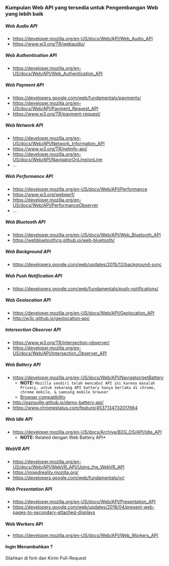 ### Kumpulan Web API yang tersedia untuk Pengembangan Web yang lebih baik

##### Web Audio API
- https://developer.mozilla.org/en-US/docs/Web/API/Web_Audio_API
- https://www.w3.org/TR/webaudio/

##### Web Authentication API

- https://developer.mozilla.org/en-US/docs/Web/API/Web_Authentication_API

##### Web Payment API

- https://developers.google.com/web/fundamentals/payments/
- https://developer.mozilla.org/en-US/docs/Web/API/Payment_Request_API
- https://www.w3.org/TR/payment-request/

##### Web Network API

- https://developer.mozilla.org/en-US/docs/Web/API/Network_Information_API
- https://www.w3.org/TR/netinfo-api/
- https://developer.mozilla.org/en-US/docs/Web/API/NavigatorOnLine/onLine
- ...

##### Web Performance API

- https://developer.mozilla.org/en-US/docs/Web/API/Performance
- https://www.w3.org/webperf/
- https://developer.mozilla.org/en-US/docs/Web/API/PerformanceObserver
- ...

##### Web Bluetooth API

- https://developer.mozilla.org/en-US/docs/Web/API/Web_Bluetooth_API
- https://webbluetoothcg.github.io/web-bluetooth/

##### Web Background API

- https://developers.google.com/web/updates/2015/12/background-sync

##### Web Push Notification API

- https://developers.google.com/web/fundamentals/push-notifications/   

##### Web Geolocation API

- https://developer.mozilla.org/en-US/docs/Web/API/Geolocation_API
- http://w3c.github.io/geolocation-api/

##### Intersection Observer API

- https://www.w3.org/TR/intersection-observer/
- https://developer.mozilla.org/en-US/docs/Web/API/Intersection_Observer_API

##### Web Battery API
- https://developer.mozilla.org/en-US/docs/Web/API/Navigator/getBattery
  * **NOTE:** `Mozilla sendiri telah mencabut API ini karena masalah Privacy, untuk sekarang API battery hanya berlaku di chrome, chrome mobile, & samsung mobile browser`
  * [Browser compatibility](https://developer.mozilla.org/en-US/docs/Web/API/Navigator/getBattery#Browser_compatibility)
- http://pazguille.github.io/demo-battery-api/
- https://www.chromestatus.com/feature/4537134732017664

##### Web Idle API
- https://developer.mozilla.org/en-US/docs/Archive/B2G_OS/API/Idle_API
  * **NOTE:** Related dengan Web Battery API*

##### WebVR API
- https://developer.mozilla.org/en-US/docs/Web/API/WebVR_API/Using_the_WebVR_API
- https://mixedreality.mozilla.org/
- https://developers.google.com/web/fundamentals/vr/

##### Web Presentation API
- https://developer.mozilla.org/en-US/docs/Web/API/Presentation_API
- https://developers.google.com/web/updates/2018/04/present-web-pages-to-secondary-attached-displays

#### Web Workers API
- https://developer.mozilla.org/en-US/docs/Web/API/Web_Workers_API

#### Ingin Menambahkan ?
Silahkan di fork dan Kirim Pull-Request
